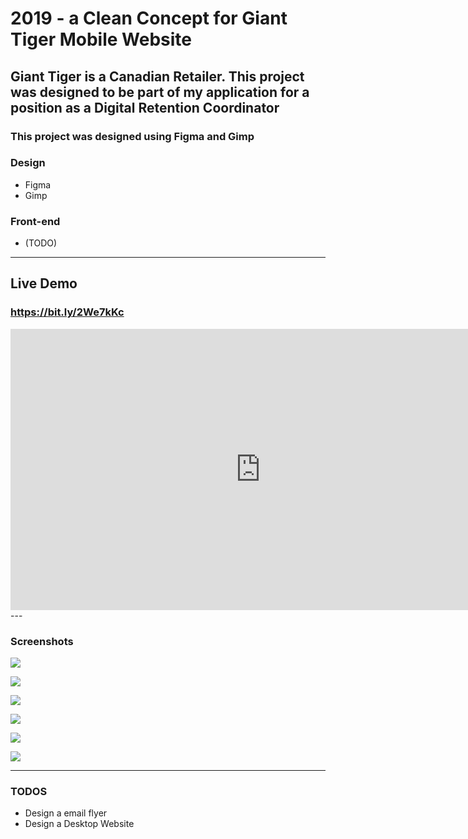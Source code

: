 # 2019 -  a Clean Concept for Giant Tiger  Mobile Website

## Giant Tiger is a Canadian Retailer. This project was designed to be part of my application for a position as a Digital Retention Coordinator

### This project was designed using Figma and Gimp

### Design

- Figma
- Gimp

### Front-end

- (TODO)

---

## Live Demo

### https://bit.ly/2We7kKc


<iframe style="border: none;" width="800" height="450" src="https://www.figma.com/embed?embed_host=share&url=https%3A%2F%2Fwww.figma.com%2Fproto%2FL18sSpkJkWF1t8K7vxJZkajB%2FGiant-Tiger%3Fnode-id%3D8%253A32%26viewport%3D-317%252C21%252C0.065325%26scaling%3Dmin-zoom" allowfullscreen></iframe>
---

### Screenshots

![](catalog.png)

![](menu.png)

![](product_1.png)

![](product_2.png)

![](product_3.png)

![](cart.png)

---

### TODOS

- Design a email flyer
- Design a Desktop Website
